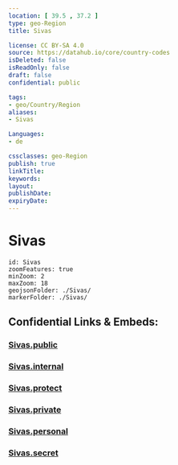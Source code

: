 ```yaml
---
location: [ 39.5 , 37.2 ] 
type: geo-Region
title: Sivas

license: CC BY-SA 4.0
source: https://datahub.io/core/country-codes
isDeleted: false
isReadOnly: false
draft: false
confidential: public

tags:
- geo/Country/Region
aliases:
- Sivas

Languages:
- de

cssclasses: geo-Region
publish: true
linkTitle: 
keywords: 
layout: 
publishDate: 
expiryDate: 
---
```


# Sivas

```leaflet
id: Sivas
zoomFeatures: true 
minZoom: 2 
maxZoom: 18
geojsonFolder: ./Sivas/
markerFolder: ./Sivas/
```


## Confidential Links & Embeds: 

### [Sivas.public](/_public/\Earth\Continent\Europe\Europe~East\Turkey\Provinces~TurkeySivas.public.md) 

### [Sivas.internal](/_internal/\Earth\Continent\Europe\Europe~East\Turkey\Provinces~TurkeySivas.internal.md) 

### [Sivas.protect](/_protect/\Earth\Continent\Europe\Europe~East\Turkey\Provinces~TurkeySivas.protect.md) 

### [Sivas.private](/_private/\Earth\Continent\Europe\Europe~East\Turkey\Provinces~TurkeySivas.private.md) 

### [Sivas.personal](/_personal/\Earth\Continent\Europe\Europe~East\Turkey\Provinces~TurkeySivas.personal.md) 

### [Sivas.secret](/_secret/\Earth\Continent\Europe\Europe~East\Turkey\Provinces~TurkeySivas.secret.md)

